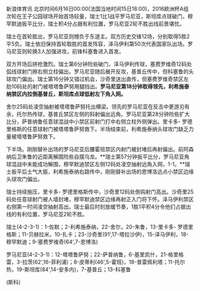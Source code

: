 
新浪体育讯
北京时间6月16日00:00(法国当地时间15日18:00)，2016欧洲杯A组次轮在王子公园球场开始首场较量，瑞士1比1战平罗马尼亚，斯坦库点球破门，穆罕默迪扳平比分，瑞士积4分占据有利位置，罗马尼亚2轮不胜出线前景堪忧。

瑞士在首轮胜出，罗马尼亚则憾负于东道主。双方历史交锋12场，分别取得5胜2平5负。瑞士依旧保持首轮取胜的首发阵容，泽马伊利第50次代表国家队出场。罗马尼亚则轮换3人加强进攻，前锋科塞鲁进入首发。

双方开场后拼抢激烈。瑞士第6分钟险些破门，泽马伊利传球，塞费罗维奇12码处弧线球射门擦右侧立柱偏出。罗马尼亚随后展开反攻，基普丘传中，但科塞鲁的头球攻门偏出。瑞士第16分钟又错过机会，沙奇里送出直传，但塞费罗维奇禁区左肋10码处的射门被塔塔鲁萨努用腿挡出。**罗马尼亚第18分钟取得领先，利希施泰纳禁区内拉倒基普丘，斯坦库点球低射左下角入网。**


舍尔25码处凌空抽射被塔塔鲁萨努托出横梁。领先的罗马尼亚在反击中更游刃有余，托尔热传球，基普丘禁区左侧的斜射偏出远角。罗马尼亚第28分钟险些扩大比分，萨普纳鲁任意球混战中小禁区前射门打中右侧立柱外侧弹出。里卡多-
罗德里格斯的任意球射门被塔塔鲁萨努救下。半场结束前，利希施泰纳头球攻门缺乏力量被塔塔鲁萨努救下。

下半场。刚刚替补出场的罗马尼亚后腰霍班禁区内射门被封堵后再射偏出。前阿森纳后卫朱鲁的近距离解围险些自摆乌龙。**瑞士第57分钟扳平比分，罗马尼亚角球混战中未能成功解围，穆罕默迪禁区左侧12码处凌空抽射远角入网，1-1。**瑞士扳平后士气大振，利希施泰纳右路传中，刚刚替补出场的恩博洛远点小禁区边缘头球攻门偏出。


瑞士持续施压，里卡多-
罗德里格斯传中，沙奇里12码处倒钩射门高出。沙奇里25码处任意球射门被人墙封堵，穆罕默迪禁区边缘再射正入门将下怀。泽马伊利禁区右侧第一时间凌空抽射高出。瑞士最后时刻放缓节奏，1胜1平积4分令他们占据出线的有利位置，罗马尼亚2轮不胜。


瑞士(4-2-3-1)：1-佐默；2-利希施泰纳，22-舍尔，20-朱鲁，13-里卡多-
罗德里格斯；11-贝赫拉米，10-扎卡；23-沙奇里(91',17-塔拉沙伊)，15-泽马伊利，18-穆罕默迪；9-塞费罗维奇(64',7-恩博洛)

罗马尼亚(4-2-3-1)：12-塔塔鲁萨努；22-萨普纳鲁，6-基里凯什，21-格里格雷，3-拉茨(62',16-菲利浦)；8-皮蒂利(46',5-霍班)，18-普雷佩利塔；11-托尔热，19-斯坦库(84',14-安多内)，7-基普丘；13-科塞鲁

(斯科)

